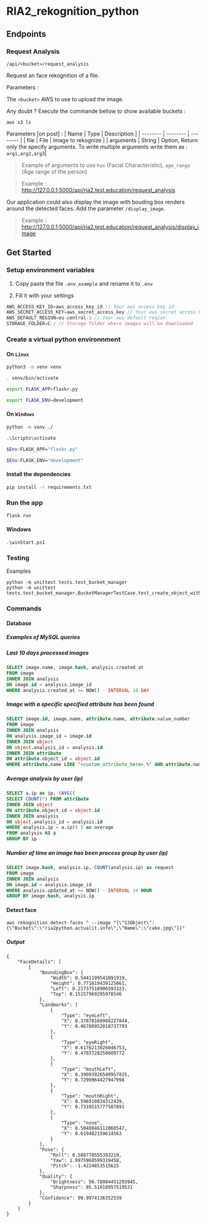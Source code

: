 # RIA2_rekognition_python

## Endpoints

### Request Analysis
```
/api/<bucket>/request_analysis
```

Request an face rekognition of a file. 

Parameters :

The ``<bucket>`` AWS to use to upload the image.

Any doubt ? Execute the commande bellow to show available buckets :
```
aws s3 ls
```

Parameters [on post] :
| Name | Type | Description |
| -------- | -------- | -------- |
| file     | File     | Image to rekognize     |
| arguments     | String     | Option, Return only the specify arguments. To write multiple arguments write them as : `arg1,arg2,arg3`|

>Example of arguments to use
> `has` (Facial Characteristic), `age_range` (Age range of the person)

>Example :
>http://127.0.0.1:5000/api/ria2.test.education/request_analysis

Our application could also display the image with bouding box renders around the detected faces. Add the parameter `/display_image`.  

>Example :
>http://127.0.0.1:5000/api/ria2.test.education/request_analysis/display_image

## Get Started

### Setup environment variables

1. Copy paste the file `.env_example` and rename it to `.env`

2. Fill it with your settings

```js
AWS_ACCESS_KEY_ID=aws_access_key_id // Your aws access key id
AWS_SECRET_ACCESS_KEY=aws_secret_access_key // Your aws secret access key
AWS_DEFAULT_REGION=eu-central-1 // Your aws default region
STORAGE_FOLDER=C:/ // Storage folder where images will be downloaded
```

### Create a virtual python environnment

#### On `Linux`

```sh
python3 -m venv venv

. venv/bin/activate

export FLASK_APP=flaskr.py

export FLASK_ENV=development
```

#### On `Windows`

```sh
python -m venv ./

.\Scripts\activate

$Env:FLASK_APP="flaskr.py"

$Env:FLASK_ENV="development"
```

#### Install the dependencies

```sh
pip install -r requirements.txt
```

### Run the app

```sh
flask run
```

#### Windows

```
.\winStart.ps1
```

### Testing

Examples

```
python -m unittest tests.test_bucket_manager
python -m unittest tests.test_bucket_manager.BucketManagerTestCase.test_create_object_with_object_not_existing_success
```

### Commands

#### Database

##### Examples of MySQL queries

##### Last 10 days processed images
```sql
SELECT image.name, image.hash, analysis.created_at 
FROM image 
INNER JOIN analysis 
ON image.id = analysis.image_id 
WHERE analysis.created_at >= NOW() - INTERVAL 10 DAY
```

##### Image with a specific specified attribute has been found
```sql
SELECT image.id, image.name, attribute.name, attribute.value_number
FROM image 
INNER JOIN analysis 
ON analysis.image_id = image.id
INNER JOIN object
ON object.analysis_id = analysis.id
INNER JOIN attribute
ON attribute.object_id = object.id
WHERE attribute.name LIKE "<custom_attribute_here>.%" AND attribute.name LIKE "%.Confidence"
```

##### Average analysis by user (ip)
```sql
SELECT a.ip as ip, (AVG((
SELECT COUNT(*) FROM attribute 
INNER JOIN object 
ON attribute.object_id = object.id 
INNER JOIN analysis 
ON object.analysis_id = analysis.id 
WHERE analysis.ip = a.ip)) ) as average
FROM analysis AS a
GROUP BY ip
```

##### Number of time an image has been process group by user (ip)
```sql
SELECT image.hash, analysis.ip, COUNT(analysis.ip) as request
FROM image 
INNER JOIN analysis 
ON image.id = analysis.image_id 
WHERE analysis.updated_at >= NOW() - INTERVAL 24 HOUR
GROUP BY image.hash, analysis.ip
```

#### Detect face

```
aws rekognition detect-faces ^ --image "{\"S3Object\":{\"Bucket\":\"ria2python.actualit.info\",\"Name\":\"cake.jpg\"}}"
```

##### Output

```
{                                                                                     
    "FaceDetails": [                                                                  
        {                                                                             
            "BoundingBox": {                                                          
                "Width": 0.5441199541091919,                                          
                "Height": 0.771619439125061,                                          
                "Left": 0.21737518906593323,                                          
                "Top": 0.15157969295978546                                            
            },                                                                        
            "Landmarks": [                                                            
                {                                                                     
                    "Type": "eyeLeft",                                                
                    "X": 0.37078168988227844,                                         
                    "Y": 0.46786952018737793                                          
                },                                                                    
                {                                                                     
                    "Type": "eyeRight",                                               
                    "X": 0.6176213026046753,                                          
                    "Y": 0.4703728258609772                                           
                },                                                                    
                {                                                                     
                    "Type": "mouthLeft",                                              
                    "X": 0.39093926548957825,                                         
                    "Y": 0.7299964427947998                                           
                },                                                                    
                {                                                                     
                    "Type": "mouthRight",                                             
                    "X": 0.596910834312439,                                           
                    "Y": 0.7318515777587891                                           
                },                                                                    
                {                                                                     
                    "Type": "nose",                                                   
                    "X": 0.5048046112060547,                                          
                    "Y": 0.619482159614563                                            
                }                                                                     
            ],                                                                        
            "Pose": {                                                                 
                "Roll": 0.588778555393219,                                            
                "Yaw": 1.9975968599319458,                                            
                "Pitch": -1.4224853515625                                             
            },                                                                        
            "Quality": {                                                              
                "Brightness": 56.78984451293945,                                      
                "Sharpness": 95.51618957519531                                        
            },                                                                        
            "Confidence": 99.9974136352539                                            
        }                                                                             
    ]                                                                                 
}                                                                                     
```
